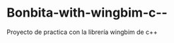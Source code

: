 Bonbita-with-wingbim-c--
========================

Proyecto de practica con la librería wingbim de c++
